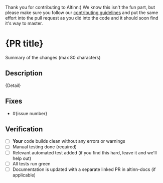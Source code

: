 Thank you for contributing to Altinn:) We know this isn't the fun part, but please make sure you follow our [contributing guidelines](../../CONTRIBUTING.md) and put the same effort into the pull request as you did into the code and it should soon find it's way to master.

# {PR title}

Summary of the changes (max 80 characters)

## Description

{Detail}

## Fixes
- #{issue number}

## Verification
- [ ] **Your** code builds clean without any errors or warnings
- [ ] Manual testing done (required)
- [ ] Relevant automated test added (if you find this hard, leave it and we'll help out)
- [ ] All tests run green
- [ ] Documentation is updated with a separate linked PR in altinn-docs (if applicable)
